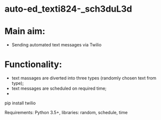 # auto-ed_texti824-_sch3duL3d

# Main aim:
- Sending automated text messages via Twilio

# Functionality:
- text massages are diverted into three types (randomly chosen text from type);
- text messages are scheduled on required time;
- 

pip install twilio

Requirements: Python 3.5+, libraries: random, schedule, time 
